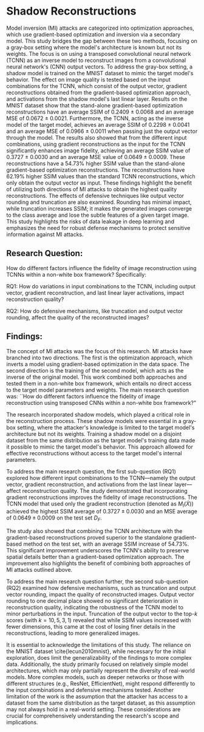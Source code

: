 # Shadow Reconstructions

Model inversion (MI) attacks are categorized into optimization approaches, which use gradient-based optimization and inversion via a secondary model. This study bridges the gap between these two methods, focusing on a gray-box setting where the model's architecture is known but not its weights. The focus is on using a transposed convolutional neural network (TCNN) as an inverse model to reconstruct images from a convolutional neural network's (CNN) output vectors. To address the gray-box setting, a shadow model is trained on the MNIST dataset to mimic the target model's behavior. The effect on image quality is tested based on the input combinations for the TCNN, which consist of the output vector, gradient reconstructions obtained from the gradient-based optimization approach, and activations from the shadow model's last linear layer. Results on the MNIST dataset show that the stand-alone gradient-based optimization reconstructions have an average SSIM of 0.2409 $\pm$ 0.0068 and an average MSE of 0.0672 $\pm$ 0.0021. Furthermore, the TCNN, acting as the inverse model of the target model, achieves an average SSIM of 0.2298 $\pm$ 0.0041 and an average MSE of 0.0966 $\pm$ 0.0011 when passing just the output vector through the model. The results also showed that from the different input combinations, using gradient reconstructions as the input for the TCNN significantly enhances image fidelity, achieving an average SSIM value of 0.3727 $\pm$ 0.0030 and an average MSE value of 0.0649 $\pm$ 0.0009. These reconstructions have a 54.73\% higher SSIM value than the stand-alone gradient-based optimization reconstructions. The reconstructions have 62.19\% higher SSIM values than the standard TCNN reconstructions, which only obtain the output vector as input. These findings highlight the benefit of utilizing both directions of MI attacks to obtain the highest quality reconstructions. The effects of defensive techniques like output vector rounding and truncation are also examined. Rounding has minimal impact, while truncation increases SSIM; it makes the generated images converge to the class average and lose the subtle features of a given target image. This study highlights the risks of data leakage in deep learning and emphasizes the need for robust defense mechanisms to protect sensitive information against MI attacks.


## Research Question:
How do different factors influence the fidelity of image reconstruction using TCNNs within a non-white box framework? Specifically:

RQ1: How do variations in input combinations to the TCNN, including output vector, gradient reconstruction, and last linear layer activations, impact reconstruction quality?    

RQ2: How do defensive mechanisms, like truncation and output vector rounding, affect the quality of the reconstructed images?

## Findings:
The concept of MI attacks was the focus of this research. MI attacks have branched into two directions. The first is the optimization approach, which inverts a model using gradient-based optimization in the data space. The second direction is the training of the second model, which acts as the inverse of the original model. This work combined both approaches and tested them in a non-white box framework, which entails no direct access to the target model parameters and weights. The main research question was: ``How do different factors influence the fidelity of image reconstruction using transposed CNNs within a non-white box framework?" 

The research incorporated shadow models, which played a critical role in the reconstruction process. These shadow models were essential in a gray-box setting, where the attacker's knowledge is limited to the target model's architecture but not its weights. Training a shadow model on a disjoint dataset from the same distribution as the target model's training data made it possible to mimic the target model's behavior. This approach allowed for effective reconstructions without access to the target model's internal parameters.

To address the main research question, the first sub-question (RQ1) explored how different input combinations to the TCNN—namely the output vector, gradient reconstruction, and activations from the last linear layer—affect reconstruction quality. The study demonstrated that incorporating gradient reconstructions improves the fidelity of image reconstructions. The TCNN model that used only the gradient reconstruction (denoted as $M_{I}(\tilde{X})$) achieved the highest SSIM average of $0.3727 \pm 0.0030$ and an MSE average of $0.0649 \pm 0.0009$ on the test set $D_F$.

The study also showed that combining the TCNN architecture with the gradient-based reconstructions proved superior to the standalone gradient-based method on the test set, with an average SSIM increase of $54.73\%$. This significant improvement underscores the TCNN's ability to preserve spatial details better than a gradient-based optimization approach. The improvement also highlights the benefit of combining both approaches of MI attacks outlined above.

To address the main research question further, the second sub-question (RQ2) examined how defensive mechanisms, such as truncation and output vector rounding, impact the quality of reconstructed images. Output vector rounding to one decimal place showed no significant deterioration in reconstruction quality, indicating the robustness of the TCNN model to minor perturbations in the input. Truncation of the output vector to the top-$k$ scores (with $k=10, 5, 3, 1$) revealed that while SSIM values increased with fewer dimensions, this came at the cost of losing finer details in the reconstructions, leading to more generalized images.

It is essential to acknowledge the limitations of this study. The reliance on the MNIST dataset \cite{lecun2010mnist}, while necessary for the initial exploration, does limit the generalizability of the findings to more complex data. Additionally, the study primarily focused on relatively simple model architectures, which may only partially represent the diversity of real-world models. More complex models, such as deeper networks or those with different structures (e.g., ResNet, EfficientNet), might respond differently to the input combinations and defensive mechanisms tested. Another limitation of the work is the assumption that the attacker has access to a dataset from the same distribution as the target dataset, as this assumption may not always hold in a real-world setting. These considerations are crucial for comprehensively understanding the research's scope and implications.
